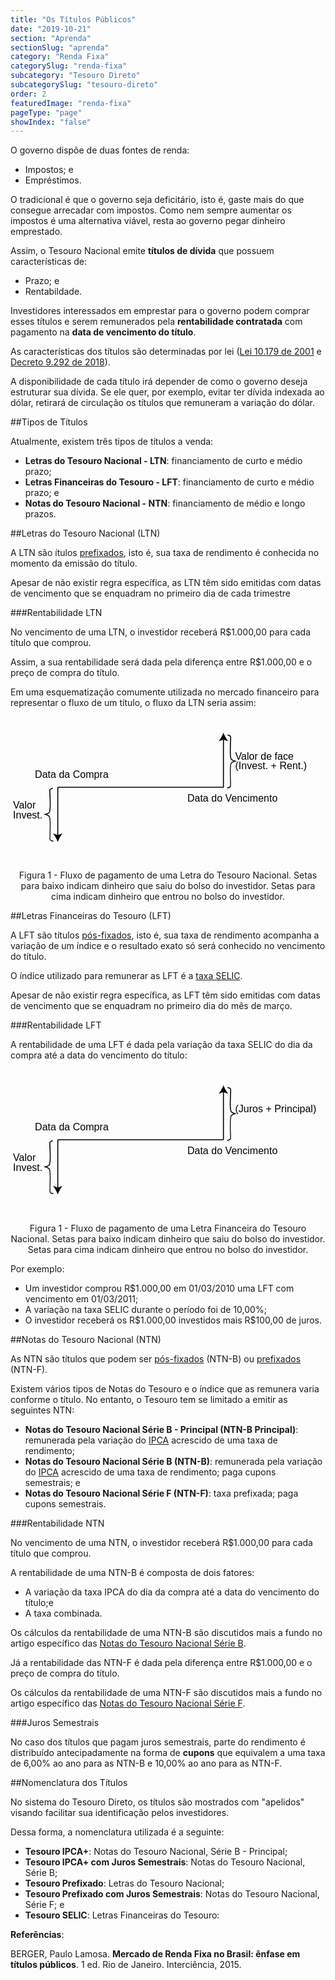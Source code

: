 ```yaml
---
title: "Os Títulos Públicos"
date: "2019-10-21"
section: "Aprenda"
sectionSlug: "aprenda"
category: "Renda Fixa"
categorySlug: "renda-fixa"
subcategory: "Tesouro Direto"
subcategorySlug: "tesouro-direto"
order: 2
featuredImage: "renda-fixa"
pageType: "page"
showIndex: "false"
---
```


O governo dispõe de duas fontes de renda:

- Impostos; e
- Empréstimos.

O tradicional é que o governo seja deficitário, isto é, gaste mais do que consegue arrecadar com impostos. Como nem sempre aumentar os impostos é uma alternativa viável, resta ao governo pegar dinheiro emprestado.

Assim, o Tesouro Nacional emite **títulos de dívida** que possuem características de:

- Prazo; e
- Rentabildade.

Investidores interessados em emprestar para o governo podem comprar esses títulos e serem remunerados pela **rentabilidade contratada** com pagamento na **data de vencimento do título**.

As características dos títulos são determinadas por lei ([Lei 10.179 de 2001](http://www.planalto.gov.br/ccivil_03/LEIS/LEIS_2001/L10179.htm) e [Decreto 9.292 de 2018](http://www.planalto.gov.br/ccivil_03/_Ato2015-2018/2018/Decreto/D9292.htm#art27)).

A disponibilidade de cada título irá depender de como o governo deseja estruturar sua dívida. Se ele quer, por exemplo, evitar ter dívida indexada ao dólar, retirará de circulação os títulos que remuneram a variação do dólar.

##Tipos de Títulos

Atualmente, existem três tipos de títulos a venda:

- **Letras do Tesouro Nacional - LTN**: financiamento de curto e médio prazo;
- **Letras Financeiras do Tesouro - LFT**: financiamento de curto e médio prazo; e
- **Notas do Tesouro Nacional - NTN**: financiamento de médio e longo prazos.

##Letras do Tesouro Nacional (LTN)

A LTN são ítulos [prefixados](financas/iniciantes/rendimento), isto é, sua taxa de rendimento é conhecida no momento da emissão do título.

Apesar de não existir regra específica, as LTN têm sido emitidas com datas de vencimento que se enquadram no primeiro dia de cada trimestre

###Rentabilidade LTN

No vencimento de uma LTN, o investidor receberá R\$1.000,00 para cada título que comprou.

Assim, a sua rentabilidade será dada pela diferença entre R\$1.000,00 e o preço de compra do título.

Em uma esquematização comumente utilizada no mercado financeiro para representar o fluxo de um título, o fluxo da LTN seria assim:

<div style="text-align:center" id="figura1">
<svg viewBox="0 0 313.9 144">
<style type="text/css">
	.st0td{font-family:'Arial';}
	.st1td{font-size:10px;}
	.st3td{display:inline;fill:none;stroke:#000000;stroke-miterlimit:10;}
</style>
<g id="Layer_1">
	<path d="M212.7,23.1l4.3,1.5c-1.9-2.2-3.7-5.7-4.8-8.5c-1.1,2.8-2.9,6.4-4.8,8.5l4.3-1.5v46.8H47.1v0.5h-0.5v47.4l-4.3-1.5
		c1.9,2.2,3.7,5.7,4.8,8.5c1.1-2.8,2.9-6.4,4.8-8.5l-4.3,1.5V70.9h164.6v-0.4h0.5V23.1z"/>
	<text id="XMLID_3_" transform="matrix(1 0 0 1 24.3364 61.2197)" class="st0td st1td">Data da Compra</text>
	<text id="XMLID_7_" transform="matrix(1 0 0 1 176.1962 84.8882)" class="st0td st1td">Data do Vencimento</text>
	<text id="XMLID_5_" transform="matrix(1 0 0 1 2.4907 91.8174)"><tspan x="0" y="0" class="st0td st1td">Valor</tspan><tspan x="0" y="9.6" class="st0td st1td">Invest.</tspan></text>
	<text id="XMLID_6_" transform="matrix(1 0 0 1 223.8926 42.7197)"><tspan x="0" y="0" class="st0td st1td">Valor de face</tspan><tspan x="0" y="9.6" class="st0td st1td">(Invest. + Rent.)</tspan></text>
</g>
<g id="Layer_2">
	<path d="M42.9,124.5c-2.6,0-4-1.7-4-2.6c0-1.7,0.1-3.8,0.1-6c0.2-5.8,0.4-12.3-0.5-15.8c-0.2-0.9-2.4-1.8-3.8-2.2l-1.9-0.5l1.9-0.5
		c1.4-0.3,3.6-1.2,3.8-2.2c0.9-3.3,0.7-9.6,0.4-15c-0.1-2.1-0.2-4.2-0.2-5.8c0-1.2,0.3-2.3,3.4-3.1l0.2,1c-2.6,0.6-2.6,1.3-2.6,2.1
		c0,1.7,0.1,3.7,0.2,5.8c0.2,5.5,0.4,11.8-0.5,15.3c-0.3,1.1-1.8,1.9-3.1,2.4c1.2,0.5,2.7,1.3,3,2.4c0.9,3.6,0.7,10.2,0.5,16.1
		c-0.1,2.2-0.1,4.3-0.1,6c0,0.3,0.8,1.6,3,1.6V124.5z"/>
	<path d="M215.9,71.5v-1c2.2,0,3-1.3,3-1.6c0-1.7-0.1-3.8-0.1-6c-0.2-5.8-0.4-12.5,0.5-16.1c0.3-1.1,1.8-1.9,3-2.4
		c-1.2-0.5-2.8-1.3-3.1-2.4c-0.9-3.5-0.7-9.8-0.5-15.3c0.1-2.1,0.2-4.2,0.2-5.8c0-0.8,0-1.5-2.6-2.1l0.2-1c3.1,0.7,3.4,1.9,3.4,3.1
		c0,1.7-0.1,3.7-0.2,5.8c-0.2,5.5-0.4,11.7,0.4,15c0.2,0.9,2.5,1.8,3.8,2.2l1.9,0.5l-1.9,0.5c-1.4,0.4-3.6,1.3-3.8,2.2
		c-0.9,3.5-0.7,10-0.5,15.8c0.1,2.2,0.1,4.3,0.1,6C219.9,69.8,218.5,71.5,215.9,71.5z"/>
</g>
</svg>
</div>


<p class="legenda" style="text-align:center">Figura 1 - Fluxo de pagamento de uma Letra do Tesouro Nacional. Setas para baixo indicam dinheiro que saiu do bolso do investidor. Setas para cima indicam dinheiro que entrou no bolso do investidor.</p>



##Letras Financeiras do Tesouro (LFT)

A LFT são títulos [pós-fixados](financas/iniciantes/rendimento), isto é, sua taxa de rendimento acompanha a variação de um índice e o resultado exato só será conhecido no vencimento do título.

O índice utilizado para remunerar as LFT é a [taxa SELIC](/financas/economia/taxa-selic).

Apesar de não existir regra específica, as LFT têm sido emitidas com datas de vencimento que se enquadram no primeiro dia do mês de março.

###Rentabilidade LFT

A rentabilidade de uma LFT é dada pela variação da taxa SELIC do dia da compra até a data do vencimento do título:

<div style="text-align:center" id="figura1">
<svg viewBox="0 0 313.9 144" class="svg-vertical-limit">
<g id="Layer_1">
	<path d="M212.7,23.1l4.3,1.5c-1.9-2.2-3.7-5.7-4.8-8.5c-1.1,2.8-2.9,6.4-4.8,8.5l4.3-1.5v46.8H47.1v0.5h-0.5v47.4l-4.3-1.5
		c1.9,2.2,3.7,5.7,4.8,8.5c1.1-2.8,2.9-6.4,4.8-8.5l-4.3,1.5V70.9h164.6v-0.4h0.5V23.1z"/>
	<text id="XMLID_3_" transform="matrix(1 0 0 1 24.3364 61.2197)" class="st0td st1td">Data da Compra</text>
	<text id="XMLID_7_" transform="matrix(1 0 0 1 176.1962 84.8882)" class="st0td st1td">Data do Vencimento</text>
	<text id="XMLID_5_" transform="matrix(1 0 0 1 2.4907 91.8174)"><tspan x="0" y="0" class="st0td st1td">Valor</tspan><tspan x="0" y="9.6" class="st0td st1td">Invest.</tspan></text>
	<text id="XMLID_6_" transform="matrix(1 0 0 1 223.8926 42.7197)"><tspan x="0" y="0" class="st0td st1td">(Juros + Principal)</tspan></text>
</g>
<g id="Layer_2">
	<path d="M42.9,124.5c-2.6,0-4-1.7-4-2.6c0-1.7,0.1-3.8,0.1-6c0.2-5.8,0.4-12.3-0.5-15.8c-0.2-0.9-2.4-1.8-3.8-2.2l-1.9-0.5l1.9-0.5
		c1.4-0.3,3.6-1.2,3.8-2.2c0.9-3.3,0.7-9.6,0.4-15c-0.1-2.1-0.2-4.2-0.2-5.8c0-1.2,0.3-2.3,3.4-3.1l0.2,1c-2.6,0.6-2.6,1.3-2.6,2.1
		c0,1.7,0.1,3.7,0.2,5.8c0.2,5.5,0.4,11.8-0.5,15.3c-0.3,1.1-1.8,1.9-3.1,2.4c1.2,0.5,2.7,1.3,3,2.4c0.9,3.6,0.7,10.2,0.5,16.1
		c-0.1,2.2-0.1,4.3-0.1,6c0,0.3,0.8,1.6,3,1.6V124.5z"/>
	<path d="M215.9,71.5v-1c2.2,0,3-1.3,3-1.6c0-1.7-0.1-3.8-0.1-6c-0.2-5.8-0.4-12.5,0.5-16.1c0.3-1.1,1.8-1.9,3-2.4
		c-1.2-0.5-2.8-1.3-3.1-2.4c-0.9-3.5-0.7-9.8-0.5-15.3c0.1-2.1,0.2-4.2,0.2-5.8c0-0.8,0-1.5-2.6-2.1l0.2-1c3.1,0.7,3.4,1.9,3.4,3.1
		c0,1.7-0.1,3.7-0.2,5.8c-0.2,5.5-0.4,11.7,0.4,15c0.2,0.9,2.5,1.8,3.8,2.2l1.9,0.5l-1.9,0.5c-1.4,0.4-3.6,1.3-3.8,2.2
		c-0.9,3.5-0.7,10-0.5,15.8c0.1,2.2,0.1,4.3,0.1,6C219.9,69.8,218.5,71.5,215.9,71.5z"/>
</g>
</svg>
</div>

<p class="legenda" style="text-align:center">Figura 1 - Fluxo de pagamento de uma Letra Financeira do Tesouro Nacional. Setas para baixo indicam dinheiro que saiu do bolso do investidor. Setas para cima indicam dinheiro que entrou no bolso do investidor.</p>

Por exemplo:

- Um investidor comprou R\$1.000,00 em 01/03/2010 uma LFT com vencimento em 01/03/2011;
- A variação na taxa SELIC durante o período foi de 10,00%;
- O investidor receberá os R\$1.000,00 investidos mais R\$100,00 de juros.


##Notas do Tesouro Nacional (NTN)

As NTN são títulos que podem ser [pós-fixados](financas/iniciantes/rendimento) (NTN-B) ou [prefixados](financas/iniciantes/rendimento) (NTN-F).

Existem vários tipos de Notas do Tesouro e o índice que as remunera varia conforme o título. No entanto, o Tesouro tem se limitado a emitir as seguintes NTN:

- **Notas do Tesouro Nacional Série B - Principal (NTN-B Principal)**: remunerada pela variação do [IPCA](/financas/economia/indice-de-precos) acrescido de uma taxa de rendimento;
- **Notas do Tesouro Nacional Série B (NTN-B)**: remunerada pela variação do [IPCA](/financas/economia/indice-de-precos) acrescido de uma taxa de rendimento; paga cupons semestrais; e
- **Notas do Tesouro Nacional Série F (NTN-F)**: taxa prefixada; paga cupons semestrais.

###Rentabilidade NTN

No vencimento de uma NTN, o investidor receberá R\$1.000,00 para cada título que comprou.

A rentabilidade de uma NTN-B é composta de dois fatores:

- A variação da taxa IPCA do dia da compra até a data do vencimento do título;e
- A taxa combinada.

Os cálculos da rentabilidade de uma NTN-B são discutidos mais a fundo no artigo específico das [Notas do Tesouro Nacional Série B](/renda-fixa/tesouro-direto/tesouro-ipca).

Já a rentabilidade das NTN-F é dada pela diferença entre R\$1.000,00 e o preço de compra do título.

Os cálculos da rentabilidade de uma NTN-F são discutidos mais a fundo no artigo específico das [Notas do Tesouro Nacional Série F](/renda-fixa/tesouro-direto/tesouro-prefixado-com-juros-semestrais).

###Juros Semestrais

No caso dos títulos que pagam juros semestrais, parte do rendimento é distribuído antecipadamente na forma de **cupons** que equivalem a uma taxa de 6,00% ao ano para as NTN-B e 10,00% ao ano para as NTN-F.

##Nomenclatura dos Títulos

No sistema do Tesouro Direto, os títulos são mostrados com "apelidos" visando facilitar sua identificação pelos investidores.

Dessa forma, a nomenclatura utilizada é a seguinte:

- **Tesouro IPCA+**: Notas do Tesouro Nacional, Série B - Principal;
- **Tesouro IPCA+ com Juros Semestrais**: Notas do Tesouro Nacional, Série B;
- **Tesouro Prefixado**: Letras do Tesouro Nacional;
- **Tesouro Prefixado com Juros Semestrais**: Notas do Tesouro Nacional, Série F; e
- **Tesouro SELIC**: Letras Financeiras do Tesouro:


 <div class="referencias">

**Referências**:

<p id="1">BERGER, Paulo Lamosa. <strong>Mercado de Renda Fixa no Brasil: ênfase em títulos públicos</strong>. 1 ed. Rio de Janeiro. Interciência, 2015.</p>

</div>